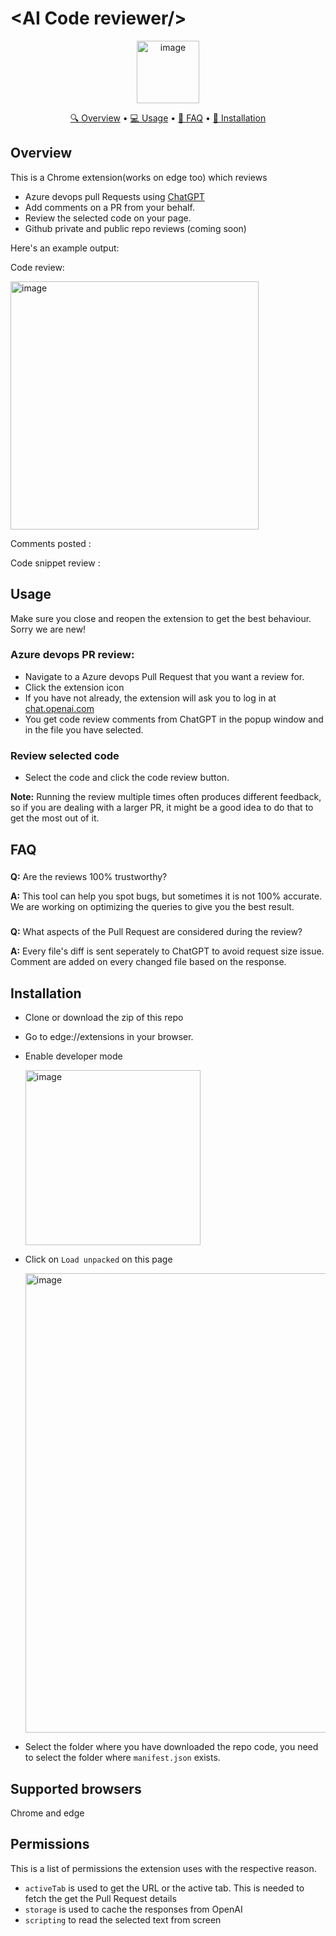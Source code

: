 

# &lt;AI Code reviewer/&gt;
<p align="center">
<img width="100" alt="image" src="https://github.com/javatechy/AICodeReviewer/blob/main/icons/icon.png">
</p>
<p align="center">
  <a href="#overview">🔍 Overview</a> •
  <a href="#usage">💻 Usage</a> •
  <a href="#faq">📖 FAQ</a> •
  <a href="#installation">🔧 Installation</a>
</p>

## Overview

This is a Chrome extension(works on edge too) which reviews 
- Azure devops pull Requests using [ChatGPT](https://chat.openai.com/) 
- Add comments on a PR from your behalf.
- Review the selected code on your page.
- Github private and public repo reviews (coming soon)

Here's an example output:

Code review:

<img width="397" alt="image" src="https://user-images.githubusercontent.com/10302110/219434376-1c017ee9-1fed-438d-902c-154b214e7219.png">


Comments posted :

Code snippet review : 

## Usage
Make sure you close and reopen the extension to get the best behaviour. Sorry we are new!

### Azure devops PR review: 
- Navigate to a Azure devops Pull Request that you want a review for.
- Click the extension icon
- If you have not already, the extension will ask you to log in at [chat.openai.com](https://chat.openai.com)
- You get code review comments from ChatGPT in the popup window and in the file you have selected.

### Review selected code
- Select the code and click the code review button.

**Note:** Running the review multiple times often produces different feedback, so if you are dealing with a larger PR, it might be a good idea to do that to get the most out of it.

## FAQ

###

**Q:** Are the reviews 100% trustworthy?

**A:** This tool can help you spot bugs, but sometimes it is not 100% accurate. We are working on optimizing the queries to give you the best result.

###

**Q:** What aspects of the Pull Request are considered during the review?

**A:** Every file's diff is sent seperately to ChatGPT to avoid request size issue. Comment are added on every changed file based on the response.

## Installation

- Clone or download the zip of this repo 

- Go to edge://extensions in your browser.

- Enable developer mode

  <img width="280" alt="image" src="https://user-images.githubusercontent.com/10302110/218680951-11a09d9a-95dc-4bcb-95a9-553ff7d75439.png">

- Click on `Load unpacked` on this page

  <img width="735" alt="image" src="https://user-images.githubusercontent.com/10302110/218681042-17634a8d-78c1-4666-82c1-47cbbb27de61.png">

- Select the folder where you have downloaded the repo code, you need to select the folder where `manifest.json` exists.

## Supported browsers

Chrome and edge

## Permissions

This is a list of permissions the extension uses with the respective reason.

- `activeTab` is used to get the URL or the active tab. This is needed to fetch the get the Pull Request details
- `storage` is used to cache the responses from OpenAI
- `scripting` to read the selected text from screen
